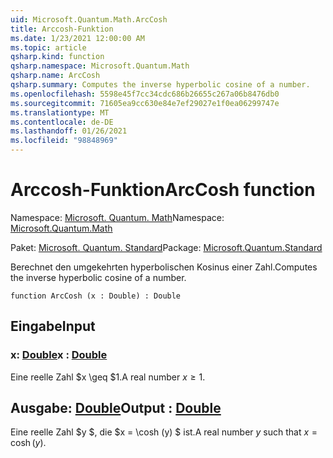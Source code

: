 ```yaml
---
uid: Microsoft.Quantum.Math.ArcCosh
title: Arccosh-Funktion
ms.date: 1/23/2021 12:00:00 AM
ms.topic: article
qsharp.kind: function
qsharp.namespace: Microsoft.Quantum.Math
qsharp.name: ArcCosh
qsharp.summary: Computes the inverse hyperbolic cosine of a number.
ms.openlocfilehash: 5598e45f7cc34cdc686b26655c267a06b8476db0
ms.sourcegitcommit: 71605ea9cc630e84e7ef29027e1f0ea06299747e
ms.translationtype: MT
ms.contentlocale: de-DE
ms.lasthandoff: 01/26/2021
ms.locfileid: "98848969"
---
```

# <a name="arccosh-function"></a><span data-ttu-id="1c245-102">Arccosh-Funktion</span><span class="sxs-lookup"><span data-stu-id="1c245-102">ArcCosh function</span></span>

<span data-ttu-id="1c245-103">Namespace: [Microsoft. Quantum. Math](xref:Microsoft.Quantum.Math)</span><span class="sxs-lookup"><span data-stu-id="1c245-103">Namespace: [Microsoft.Quantum.Math](xref:Microsoft.Quantum.Math)</span></span>

<span data-ttu-id="1c245-104">Paket: [Microsoft. Quantum. Standard](https://nuget.org/packages/Microsoft.Quantum.Standard)</span><span class="sxs-lookup"><span data-stu-id="1c245-104">Package: [Microsoft.Quantum.Standard](https://nuget.org/packages/Microsoft.Quantum.Standard)</span></span>


<span data-ttu-id="1c245-105">Berechnet den umgekehrten hyperbolischen Kosinus einer Zahl.</span><span class="sxs-lookup"><span data-stu-id="1c245-105">Computes the inverse hyperbolic cosine of a number.</span></span>

```qsharp
function ArcCosh (x : Double) : Double
```


## <a name="input"></a><span data-ttu-id="1c245-106">Eingabe</span><span class="sxs-lookup"><span data-stu-id="1c245-106">Input</span></span>

### <a name="x--double"></a><span data-ttu-id="1c245-107">x: [Double](xref:microsoft.quantum.lang-ref.double)</span><span class="sxs-lookup"><span data-stu-id="1c245-107">x : [Double](xref:microsoft.quantum.lang-ref.double)</span></span>

<span data-ttu-id="1c245-108">Eine reelle Zahl $x \geq $1.</span><span class="sxs-lookup"><span data-stu-id="1c245-108">A real number $x\geq 1$.</span></span>



## <a name="output--double"></a><span data-ttu-id="1c245-109">Ausgabe: [Double](xref:microsoft.quantum.lang-ref.double)</span><span class="sxs-lookup"><span data-stu-id="1c245-109">Output : [Double](xref:microsoft.quantum.lang-ref.double)</span></span>

<span data-ttu-id="1c245-110">Eine reelle Zahl $y $, die $x = \cosh (y) $ ist.</span><span class="sxs-lookup"><span data-stu-id="1c245-110">A real number $y$ such that $x = \cosh(y)$.</span></span>